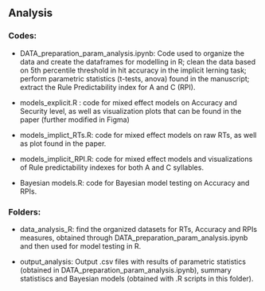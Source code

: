 ## Analysis


### Codes:

- DATA_preparation_param_analysis.ipynb: Code used to organize the data and create the dataframes for modelling in R; clean the data based on 5th percentile threshold in hit accuracy in the implicit lerning task; perform parametric statistics (t-tests, anova) found in the manuscript; extract the Rule Predictability index for A and C (RPI).

- models_explicit.R : code for mixed effect models on Accuracy and Security level, as well as visualization plots that can be found in the paper (further modified in Figma)

- models_implict_RTs.R: code for mixed effect models on raw RTs, as well as plot found in the paper.

- models_implicit_RPI.R: code for mixed effect models and visualizations of Rule predictability indexes for both A and C syllables.

- Bayesian models.R: code for Bayesian model testing on Accuracy and RPIs.

### Folders:

- data_analysis_R: find the organized datasets for RTs, Accuracy and RPIs measures, obtained through DATA_preparation_param_analysis.ipynb and then used for model testing in R.

- output_analysis: Output .csv files with results of parametric statistics (obtained in DATA_preparation_param_analysis.ipynb), summary statistiscs and Bayesian models (obtained with .R scripts in this folder).

